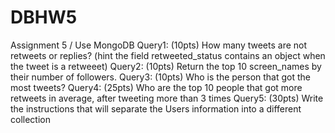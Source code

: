 # DBHW5
Assignment 5 / Use MongoDB
Query1: (10pts) How many tweets are not retweets or replies? (hint the field retweeted_status contains an object when the tweet is a retweeet)
Query2: (10pts) Return the top 10 screen_names by their number of followers.
Query3: (10pts) Who is the person that got the most tweets?
Query4: (25pts) Who are the top 10 people that got more retweets in average, after tweeting more than 3 times
Query5: (30pts) Write the instructions that will separate the Users information into a different collection
